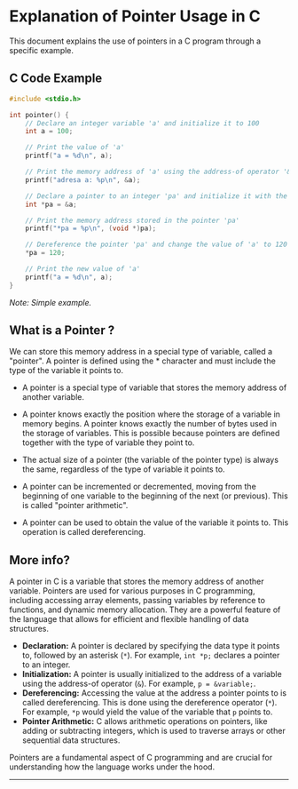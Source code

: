 
# Explanation of Pointer Usage in C

This document explains the use of pointers in a C program through a specific example.

## C Code Example

```c
#include <stdio.h>

int pointer() {
    // Declare an integer variable 'a' and initialize it to 100
    int a = 100;

    // Print the value of 'a'
    printf("a = %d\n", a);

    // Print the memory address of 'a' using the address-of operator '&'
    printf("adresa a: %p\n", &a);

    // Declare a pointer to an integer 'pa' and initialize it with the address of 'a'
    int *pa = &a;

    // Print the memory address stored in the pointer 'pa'
    printf("*pa = %p\n", (void *)pa);

    // Dereference the pointer 'pa' and change the value of 'a' to 120
    *pa = 120;

    // Print the new value of 'a'
    printf("a = %d\n", a);
}
```
*Note: Simple example.*

## What is a Pointer ?

We can store this memory address in a special type of variable, called a "pointer". A pointer is defined using the * character and must include the type of the variable it points to.

- A pointer is a special type of variable that stores the memory address of another variable.

- A pointer knows exactly the position where the storage of a variable in memory begins. A pointer knows exactly the number of bytes used in the storage of variables. This is possible because pointers are defined together with the type of variable they point to.

- The actual size of a pointer (the variable of the pointer type) is always the same, regardless of the type of variable it points to.

- A pointer can be incremented or decremented, moving from the beginning of one variable to the beginning of the next (or previous). This is called "pointer arithmetic".

- A pointer can be used to obtain the value of the variable it points to. This operation is called dereferencing.

## More info?

A pointer in C is a variable that stores the memory address of another variable. Pointers are used for various purposes in C programming, including accessing array elements, passing variables by reference to functions, and dynamic memory allocation. They are a powerful feature of the language that allows for efficient and flexible handling of data structures.

- **Declaration:** A pointer is declared by specifying the data type it points to, followed by an asterisk (`*`). For example, `int *p;` declares a pointer to an integer.
- **Initialization:** A pointer is usually initialized to the address of a variable using the address-of operator (`&`). For example, `p = &variable;`.
- **Dereferencing:** Accessing the value at the address a pointer points to is called dereferencing. This is done using the dereference operator (`*`). For example, `*p` would yield the value of the variable that `p` points to.
- **Pointer Arithmetic:** C allows arithmetic operations on pointers, like adding or subtracting integers, which is used to traverse arrays or other sequential data structures.

Pointers are a fundamental aspect of C programming and are crucial for understanding how the language works under the hood.

---


